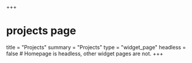 +++
# projects page
title = "Projects"
summary = "Projects"
type = "widget_page"
headless = false  # Homepage is headless, other widget pages are not.
+++
